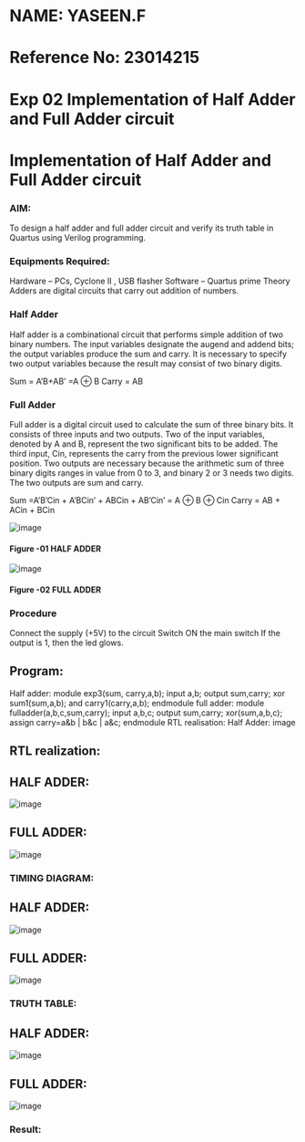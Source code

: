 # NAME: YASEEN.F
# Reference No: 23014215
# Exp 02 Implementation of Half Adder and Full Adder circuit
# Implementation of Half Adder and Full Adder circuit
### AIM:
To design a half adder and full adder circuit and verify its truth table in Quartus using Verilog programming.

### Equipments Required:
Hardware – PCs, Cyclone II , USB flasher
Software – Quartus prime
Theory
Adders are digital circuits that carry out addition of numbers.

### Half Adder
Half adder is a combinational circuit that performs simple addition of two binary numbers. The input variables designate the augend and addend bits; the output variables produce the sum and carry. It is necessary to specify two output variables because the result may consist of two binary digits.

Sum = A’B+AB’ =A ⊕ B Carry = AB

### Full Adder
Full adder is a digital circuit used to calculate the sum of three binary bits. It consists of three inputs and two outputs. Two of the input variables, denoted by A and B, represent the two significant bits to be added. The third input, Cin, represents the carry from the previous lower significant position. Two outputs are necessary because the arithmetic sum of three binary digits ranges in value from 0 to 3, and binary 2 or 3 needs two digits. The two outputs are sum and carry.

Sum =A’B’Cin + A’BCin’ + ABCin + AB’Cin’ = A ⊕ B ⊕ Cin Carry = AB + ACin + BCin

 ![image](https://user-images.githubusercontent.com/36288975/163552156-a13e5a56-c638-4110-97d9-8896907c8d25.png)

#### Figure -01 HALF ADDER

![image](https://user-images.githubusercontent.com/36288975/163552057-b3547877-6d07-45b4-b7e0-bcfebfad9e1d.png)

#### Figure -02 FULL ADDER 

### Procedure

Connect the supply (+5V) to the circuit
Switch ON the main switch
If the output is 1, then the led glows.

## Program:
Half adder:
module exp3(sum, carry,a,b); 
input a,b; 
output sum,carry; 
xor sum1(sum,a,b); 
and carry1(carry,a,b); 
endmodule
full adder:
module fulladder(a,b,c,sum,carry);
input a,b,c;
output sum,carry;
xor(sum,a,b,c);
assign carry=a&b | b&c | a&c;
endmodule
RTL realisation:
Half Adder:
image

## RTL realization:
## HALF ADDER:
![image](https://github.com/YASEEN23014215/Exp-02-Implementation-of-Half-Adder-and-Full-Adder-circuit/assets/149365441/b23e3fb2-7bbd-48ee-b4e7-2d862fb31994)
## FULL ADDER:
![image](https://github.com/YASEEN23014215/Exp-02-Implementation-of-Half-Adder-and-Full-Adder-circuit/assets/149365441/f5377b14-5d2b-484a-8055-563123ad29b0)

### TIMING DIAGRAM:
## HALF ADDER:
![image](https://github.com/YASEEN23014215/Exp-02-Implementation-of-Half-Adder-and-Full-Adder-circuit/assets/149365441/9fd943dc-40c5-492d-a11a-2c8513d68845)
## FULL ADDER:
![image](https://github.com/YASEEN23014215/Exp-02-Implementation-of-Half-Adder-and-Full-Adder-circuit/assets/149365441/247629d9-0751-476c-bcb2-604c5e0907af)



### TRUTH TABLE:
## HALF ADDER:
![image](https://github.com/YASEEN23014215/Exp-02-Implementation-of-Half-Adder-and-Full-Adder-circuit/assets/149365441/6a565934-cab9-4921-af22-c08919ef1026)
## FULL ADDER:
![image](https://github.com/YASEEN23014215/Exp-02-Implementation-of-Half-Adder-and-Full-Adder-circuit/assets/149365441/7d074776-a0d5-4fbf-9bb5-3614fb202e59)



### Result:
